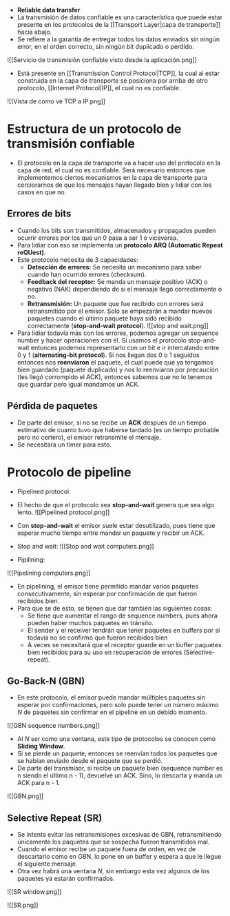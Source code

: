 - **Reliable data transfer**
- La transmisión de datos confiable es una característica que puede estar presente en los protocolos de la [[Transport Layer|capa de transporte]]  hacia abajo.
- Se refiere a la garantía de entregar todos los datos enviados sin ningún error, en el orden correcto, sin ningún bit duplicado o perdido.

![[Servicio de transmisión confiable visto desde la aplicación.png]]

- Está presente en [[Transmission Control Protocol|TCP]], la cual al estar construida en la capa de transporte se posiciona por arriba de otro protocolo, [[Internet Protocol|IP]], el cual no es confiable.

![[Vista de como ve TCP a IP.png]]

# Estructura de un protocolo de transmisión confiable

- El protocolo en la capa de transporte va a hacer uso del protocolo en la capa de red, el cual no es confiable. Será necesario entonces que implementemos ciertos mecanismos en la capa de transporte para cerciorarnos de que los mensajes hayan llegado bien y lidiar con los casos en que no.

## Errores de bits

- Cuando los bits son transmitidos, almacenados y propagados pueden ocurrir errores por los que un 0 pasa a ser 1 o viceversa.
- Para lidiar con eso se implementa un **protocolo ARQ (Automatic Repeat reQUest)**.
- Este protocolo necesita de 3 capacidades:
	- **Detección de errores:** Se necesita un mecanismo para saber cuando han ocurrido errores (checksum).
	- **Feedback del receptor:** Se manda un mensaje positivo (ACK) o negativo (NAK) dependiendo de si el mensaje llegó correctamente o no.
	- **Retransmisión:** Un paquete que fue recibido con errores será retransmitido por el emisor. Solo se empezarán a mandar nuevos paquetes cuando el último paquete haya sido recibido correctamente (**stop-and-wait protocol**).
	![[stop and wait.png]]
- Para lidiar todavía más con los errores, podemos agregar un sequence number y hacer operaciones con él. Si usamos el protocolo stop-and-wait entonces podemos representarlo con un bit e ir intercalando entre 0 y 1 (**alternating-bit protocol**). Si nos llegan dos 0 o 1 seguidos entonces nos **reenviaron** el paquete, el cual puede que ya tengamos bien guardado (paquete duplicado) y nos lo reenviaron por precaución (les llegó corrompido el ACK), entonces sabemos que no lo tenemos que guardar pero igual mandamos un ACK.

## Pérdida de paquetes

- De parte del emisor, si no se recibe un **ACK** después de un tiempo estimativo de cuanto tuvo que haberse tardado (es un tiempo probable pero no certero), el emisor retransmite el mensaje.
- Se necesitará un timer para esto.

# Protocolo de pipeline

- Pipelined protocol.
- El hecho de que el protocolo sea **stop-and-wait** genera que sea algo lento.
![[Pipelined protocol.png]]

- Con **stop-and-wait** el emisor suele estar desutilizado, pues tiene que esperar mucho tiempo entre mandar un paquete y recibir un ACK. 
- Stop and wait:
![[Stop and wait computers.png]]

- Pipilining:

![[Pipelining computers.png]]

- En pipelining, el emisor tiene permitido mandar varios paquetes consecutivamente, sin esperar por confirmación de que fueron recibidos bien.
- Para que se de esto, se tienen que dar también las siguientes cosas:
	- Se tiene que aumentar el rango de sequence numbers, pues ahora pueden haber muchos paquetes en tránsito.
	- El sender y el receiver tendrán que tener paquetes en buffers por si todavía no se confirmó que fueron recibidos bien
	- A veces se necesitará que el receptor guarde en un buffer paquetes bien recibidos para su uso en recuperación de errores (Selective-repeat).

## Go-Back-N (GBN)

- En este protocolo, el emisor puede mandar múltiples paquetes sin esperar por confirmaciones, pero solo puede tener un número máximo *N* de paquetes sin confirmar en el pipeline en un debido momento.

![[GBN sequence numbers.png]]

- Al *N* ser como una ventana, este tipo de protocolos se conocen como **Sliding Window**.
- Si se pierde un paquete, entonces se reenvían todos los paquetes que se habían enviado desde el paquete que se perdió.
- De parte del transmisor, si recibe un paquete bien (sequence number es n siendo el último n - 1), devuelve un ACK. Sino, lo descarta y manda un ACK para n - 1.

![[GBN.png]]

## Selective Repeat (SR)

- Se intenta evitar las retransmisiones excesivas de GBN, retransmitiendo únicamente los paquetes que se sospecha fueron transmitidos mal.
- Cuando el emisor recibe un paquete fuera de orden, en vez de descartarlo como en GBN, lo pone en un buffer y espera a que le llegue el siguiente mensaje.
- Otra vez habrá una ventana *N*, sin embargo esta vez algunos de los paquetes ya estarán confirmados.

![[SR window.png]]

![[SR.png]]